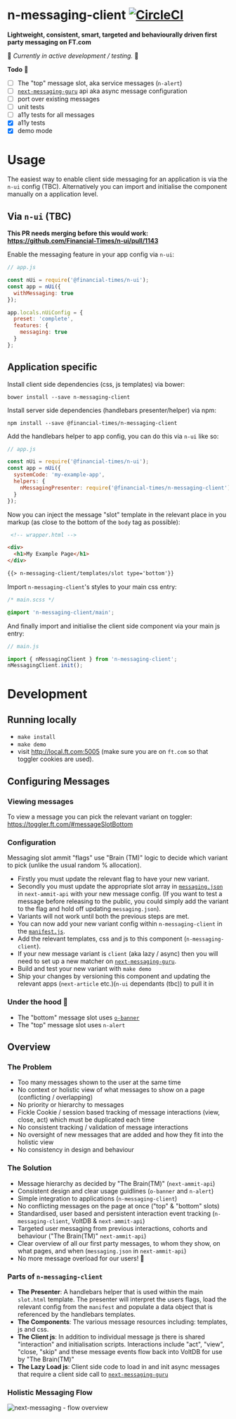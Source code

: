 # n-messaging-client [![CircleCI](https://circleci.com/gh/Financial-Times/n-messaging-client.svg?style=svg&circle-token=309996b6bdbe638678ee73353626606adf61693b)](https://circleci.com/gh/Financial-Times/n-messaging-client)

**Lightweight, consistent, smart, targeted and behaviourally driven first party messaging on FT.com**

:construction: _Currently in active development / testing._ :construction:

**Todo** :rocket:
- [ ] The "top" message slot, aka service messages (`n-alert`)
- [ ] [`next-messaging-guru`](https://github.com/Financial-Times/next-messaging-guru) api aka async message configuration
- [ ] port over existing messages
- [ ] unit tests
- [ ] a11y tests for all messages
- [x] a11y tests
- [x] demo mode

# Usage

The easiest way to enable client side messaging for an application is via the `n-ui` config (TBC).
Alternatively you can import and initialise the component manually on a application level.

## Via `n-ui` (TBC)

**This PR needs merging before this would work: https://github.com/Financial-Times/n-ui/pull/1143**

Enable the messaging feature in your app config via `n-ui`:

```javascript
// app.js

const nUi = require('@financial-times/n-ui');
const app = nUi({
  withMessaging: true
});

app.locals.nUiConfig = {
  preset: 'complete',
  features: {
    messaging: true
  }
};

```

## Application specific

Install client side dependencies (css, js templates) via bower:

```bower install --save n-messaging-client```

Install server side dependencies (handlebars presenter/helper) via npm:

```npm install --save @financial-times/n-messaging-client```

Add the handlebars helper to app config, you can do this via `n-ui` like so:

```javascript
// app.js

const nUi = require('@financial-times/n-ui');
const app = nUi({
  systemCode: 'my-example-app',
  helpers: {
    nMessagingPresenter: require('@financial-times/n-messaging-client').presenter
  }
});
```

Now you can inject the message "slot" template in the relevant place in you markup (as close to the bottom of the `body` tag as possible):

```html
 <!-- wrapper.html -->

<div>
  <h1>My Example Page</h1>
</div>

{{> n-messaging-client/templates/slot type='bottom'}}
```

Import `n-messaging-client`'s styles to your main css entry:

```scss
/* main.scss */

@import 'n-messaging-client/main';
```

And finally import and initialise the client side component via your main js entry:

```javascript
// main.js

import { nMessagingClient } from 'n-messaging-client';
nMessagingClient.init();
```
# Development

## Running locally

- `make install`
- `make demo`
-  visit http://local.ft.com:5005 (make sure you are on `ft.com` so that toggler cookies are used).

## Configuring Messages

### Viewing messages
To view a message you can pick the relevant variant on toggler: https://toggler.ft.com/#messageSlotBottom

### Configuration
Messaging slot ammit "flags" use "Brain (TM)" logic to decide which variant to pick (unlike the usual random % allocation).

- Firstly you must update the relevant flag to have your new variant.
- Secondly you must update the appropriate slot array in [`messaging.json`](https://github.com/Financial-Times/next-ammit-api/blob/master/server/config/messaging.json) in `next-ammit-api` with your new message config. (If you want to test a message before releasing to the public, you could simply add the variant to the flag and hold off updating `messaging.json`).
- Variants will not work until both the previous steps are met.
- You can now add your new variant config within `n-messaging-client` in the [`manifest.js`](https://github.com/Financial-Times/n-messaging-client/blob/master/manifest.js).
- Add the relevant templates, css and js to this component (`n-messaging-client`).
- If your new message variant is `client` (aka lazy / async) then you will need to set up a new matcher on [`next-messaging-guru`](https://github.com/Financial-Times/next-messaging-guru).
- Build and test your new variant with `make demo`
- Ship your changes by versioning this component and updating the relevant apps (`next-article` etc.)(`n-ui` dependants (tbc)) to pull it in

### Under the hood :wrench:
- The "bottom" message slot uses [`o-banner`](http://registry.origami.ft.com/components/o-banner)
- The "top" message slot uses `n-alert`

## Overview

### The Problem
- Too many messages shown to the user at the same time
- No context or holistic view of what messages to show on a page (conflicting / overlapping)
- No priority or hierarchy to messages
- Fickle Cookie / session based tracking of message interactions (view, close, act) which must be duplicated each time
- No consistent tracking / validation of message interactions
- No oversight of new messages that are added and how they fit into the holistic view
- No consistency in design and behaviour

### The Solution
- Message hierarchy as decided by "The Brain(TM)" (`next-ammit-api`)
- Consistent design and clear usage guidlines (`o-banner` and `n-alert`)
- Simple integration to applications (`n-messaging-client`)
- No conflicting messages on the page at once ("top" & "bottom" slots)
- Standardised, user based and persistent interaction event tracking (`n-messaging-client`, VoltDB & `next-ammit-api`)
- Targeted user messaging from previous interactions, cohorts and behaviour ("The Brain(TM)" `next-ammit-api`)
- Clear overview of all our first party messages, to whom they show, on what pages, and when (`messaging.json` in `next-ammit-api`)
- No more message overload for our users! :tada:

### Parts of `n-messaging-client`

- **The Presenter**: A handlebars helper that is used within the main `slot.html` template. The presenter will interpret the users flags, load the relevant config from the `manifest` and populate a data object that is referenced by the handlebars templates.
- **The Components**: The various message resources including: templates, js and css.
- **The Client js**: In addition to individual message js there is shared "interaction" and initialisation scripts. Interactions include "act", "view", "close, "skip" and these message events flow back into VoltDB for use by "The Brain(TM)"
- **The Lazy Load js**: Client side code to load in and init async messages that require a client side call to [`next-messaging-guru`](https://github.com/Financial-Times/next-messaging-guru)

### Holistic Messaging Flow

![next-messaging - flow overview](https://user-images.githubusercontent.com/660635/34673188-45e2193a-f479-11e7-8c80-69ca88a9e8d1.png)



